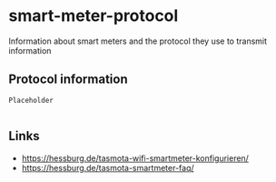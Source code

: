 # smart-meter-protocol
Information about smart meters and the protocol they use to transmit information

## Protocol information

```
Placeholder


```

## Links
- https://hessburg.de/tasmota-wifi-smartmeter-konfigurieren/
- https://hessburg.de/tasmota-smartmeter-faq/
